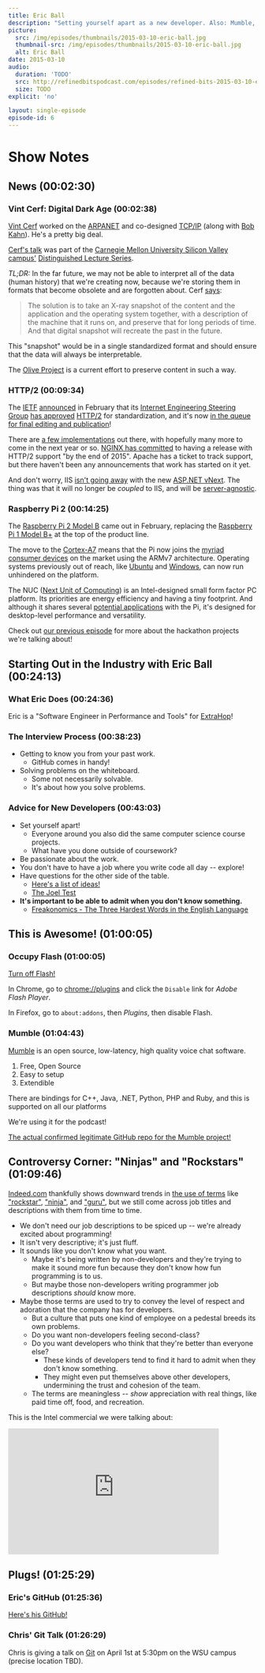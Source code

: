 ```yaml
---
title: Eric Ball
description: "Setting yourself apart as a new developer. Also: Mumble, Raspberry Pi 2, Digital Dark Age, Occupy Flash, \"Ninjas\" and \"Rockstars\", and Git!"
picture:
  src: /img/episodes/thumbnails/2015-03-10-eric-ball.jpg
  thumbnail-src: /img/episodes/thumbnails/2015-03-10-eric-ball.jpg
  alt: Eric Ball
date: 2015-03-10
audio:
  duration: 'TODO'
  src: http://refinedbitspodcast.com/episodes/refined-bits-2015-03-10-eric-ball.mp3
  size: TODO
explicit: 'no'

layout: single-episode
episode-id: 6
---
```


# Show Notes

## News (00:02:30)

### Vint Cerf: Digital Dark Age (00:02:38)

[Vint Cerf](http://en.wikipedia.org/wiki/Vint_Cerf) worked on the [ARPANET](http://en.wikipedia.org/wiki/ARPANET) and co-designed [TCP/IP](http://en.wikipedia.org/wiki/Internet_protocol_suite) (along with [Bob Kahn](http://en.wikipedia.org/wiki/Bob_Kahn)). He's a pretty big deal.

[Cerf's talk](http://www.cmu.edu/silicon-valley/news-events/dls/2015/cerf-news.html) was part of the [Carnegie Mellon University Silicon Valley campus'](http://www.cmu.edu/silicon-valley/news-events/dls/2015/cerf-news.html) [Distinguished Lecture Series](http://www.cmu.edu/silicon-valley/news-events/dls/index.html).

*TL;DR:* In the far future, we may not be able to interpret all of the data (human history) that we're creating now, because we're storing them in formats that become obsolete and are forgotten about. Cerf [says](http://www.bbc.com/news/science-environment-31450389):

> The solution is to take an X-ray snapshot of the content and the application and the operating system together, with a description of the machine that it runs on, and preserve that for long periods of time. And that digital snapshot will recreate the past in the future.

This "snapshot" would be in a single standardized format and should ensure that the data will always be interpretable.

The [Olive Project](https://olivearchive.org/) is a current effort to preserve content in such a way.

### HTTP/2 (00:09:34)

The [IETF](http://en.wikipedia.org/wiki/Internet_Engineering_Task_Force) [announced](http://www.ietf.org/blog/2015/02/http2-approved/) in February that its [Internet Engineering Steering Group](http://www.ietf.org/iesg/) [has approved](https://lists.w3.org/Archives/Public/ietf-http-wg/2015JanMar/0478.html) [HTTP/2](http://en.wikipedia.org/wiki/HTTP/2) for standardization, and it's now [in the queue for final editing and publication](http://www.rfc-editor.org/queue2.html#draft-ietf-httpbis-http2)!

There are [a few implementations](https://github.com/http2/http2-spec/wiki/Implementations) out there, with hopefully many more to come in the next year or so. [NGINX has committed](http://nginx.com/blog/how-nginx-plans-to-support-http2/) to having a release with HTTP/2 support "by the end of 2015". Apache has a ticket to track support, but there haven't been any announcements that work has started on it yet.

And don't worry, IIS [isn't going away](http://blogs.msdn.com/b/webdev/archive/2014/02/18/introducing-asp-net-project-helios.aspx) with the new [ASP.NET vNext](http://www.asp.net/vnext). The thing was that it will no longer be *coupled* to IIS, and will be [server-agnostic](https://github.com/aspnet/Home/wiki/Servers).

### Raspberry Pi 2 (00:14:25)

The [Raspberry Pi 2 Model B](http://www.raspberrypi.org/products/raspberry-pi-2-model-b/) came out in February, replacing the [Raspberry Pi 1 Model B+](http://www.raspberrypi.org/products/model-b-plus/) at the top of the product line.

The move to the [Cortex-A7](http://en.wikipedia.org/wiki/ARM_Cortex-A7) means that the Pi now joins the [myriad consumer devices](http://forum.xda-developers.com/showthread.php?t=1596800) on the market using the ARMv7 architecture. Operating systems previously out of reach, like [Ubuntu](https://wiki.ubuntu.com/ARM) and [Windows](http://dev.windows.com/en-us/featured/raspberrypi2support), can now run unhindered on the platform.

The NUC ([Next Unit of Computing](http://en.wikipedia.org/wiki/Next_Unit_of_Computing)) is an Intel-designed small form factor PC platform. Its priorities are energy efficiency and having a tiny footprint. And although it shares several [potential applications](http://www.intel.com/content/www/us/en/nuc/usage-examples.html) with the Pi, it's designed for desktop-level performance and versatility.

Check out [our previous episode](refinedbitspodcast.com/2015/02/14/at-the-hackathon/) for more about the hackathon projects we're talking about!

## Starting Out in the Industry with Eric Ball (00:24:13)

### What Eric Does (00:24:36)

Eric is a "Software Engineer in Performance and Tools" for [ExtraHop](http://www.extrahop.com/)!

### The Interview Process (00:38:23)

 * Getting to know you from your past work.
   * GitHub comes in handy!
 * Solving problems on the whiteboard.
   * Some not necessarily solvable.
   * It's about how you solve problems.

### Advice for New Developers (00:43:03)

 * Set yourself apart!
   * Everyone around you also did the same computer science course projects.
   * What have you done outside of coursework?
 * Be passionate about the work.
 * You don't have to have a job where you write code all day -- explore!
 * Have questions for the other side of the table.
   * [Here's a list of ideas!](https://github.com/ChiperSoft/InterviewThis/blob/master/InterviewThis.md)
   * [The Joel Test](http://www.joelonsoftware.com/articles/fog0000000043.html)
 * **It's important to be able to admit when you don't know something.**
   * [Freakonomics - The Three Hardest Words in the English Language](http://freakonomics.com/2014/05/15/the-three-hardest-words-in-the-english-language-a-new-freakonomics-radio-podcast/)

## This is Awesome! (01:00:05)

### Occupy Flash (01:00:05)

[Turn off Flash!](http://occupyflash.org/)

In Chrome, go to [chrome://plugins](chrome://plugins) and click the `Disable` link for *Adobe Flash Player*.

In Firefox, go to `about:addons`, then *Plugins*, then disable Flash.

### Mumble (01:04:43)

[Mumble](http://wiki.mumble.info/wiki/Main_Page) is an open source, low-latency, high quality voice chat software.

1. Free, Open Source
2. Easy to setup
3. Extendible

There are bindings for C++, Java, .NET, Python, PHP and Ruby, and this is supported on all our platforms

We're using it for the podcast!

[The actual confirmed legitimate GitHub repo for the Mumble project!](https://github.com/mumble-voip/)

## Controversy Corner: "Ninjas" and "Rockstars" (01:09:46)

[Indeed.com](http://en.wikipedia.org/wiki/Indeed.com) thankfully shows downward trends in [the use of terms](http://blogs.wsj.com/atwork/2012/05/18/in-demand-ninjas-jedis-and-gurus/) like ["rockstar"](http://www.indeed.com/jobtrends?q=rockstar&l=&relative=1), ["ninja"](http://www.indeed.com/jobtrends?q=ninja&l=&relative=1), and ["guru"](http://www.indeed.com/jobtrends?q=guru&l=&relative=1), but we still come across job titles and descriptions with them from time to time.

 * We don't need our job descriptions to be spiced up -- we're already excited about programming!
 * It isn't very descriptive; it's just fluff.
 * It sounds like you don't know what you want.
   * Maybe it's being written by non-developers and they're trying to make it sound more fun because they don't know how fun programming is to us.
   * But maybe those non-developers writing programmer job descriptions *should* know more.
 * Maybe those terms are used to try to convey the level of respect and adoration that the company has for developers.
   * But a culture that puts one kind of employee on a pedestal breeds its own problems.
   * Do you want non-developers feeling second-class?
   * Do you want developers who think that they're better than everyone else?
     * These kinds of developers tend to find it hard to admit when they don't know something.
     * They might even put themselves above other developers, undermining the trust and cohesion of the team.
   * The terms are meaningless -- *show* appreciation with real things, like paid time off, food, and recreation.

This is the Intel commercial we were talking about:

<iframe width="427" height="255" src="https://www.youtube.com/embed/zMlWbTqwkdU?rel=0" frameborder="0" allowfullscreen></iframe>

## Plugs! (01:25:29)

### Eric's GitHub (01:25:36)

[Here's his GitHub!](https://github.com/hobosteaux)

### Chris' Git Talk (01:26:29)

Chris is giving a talk on [Git](http://git-scm.com/) on April 1st at 5:30pm on the WSU campus (precise location TBD).
